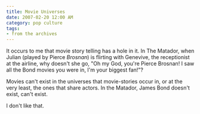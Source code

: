 ```yaml
---
title: Movie Universes
date: 2007-02-20 12:00 AM
category: pop culture
tags:
- from the archives
---
```


It occurs to me that movie story telling has a hole in it. In The Matador, when Julian (played by Pierce *Brosnan*) is flirting with Genevive, the receptionist at the airline, why doesn't she go, "Oh my God, you're Pierce Brosnan! I saw all the Bond movies you were in, I'm your biggest fan!"?

Movies can't exist in the universes that movie-stories occur in, or at the very least, the ones that share actors. In the Matador, James Bond doesn't exist, can't exist.

I don't like that.
